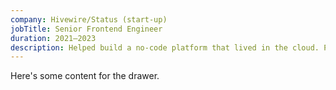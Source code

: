 ```yaml
---
company: Hivewire/Status (start-up)
jobTitle: Senior Frontend Engineer
duration: 2021—2023
description: Helped build a no-code platform that lived in the cloud. Point-and-click relational data management system with data visualizations, organizational tools, and dashboards.
---
```


Here's some content for the drawer.
